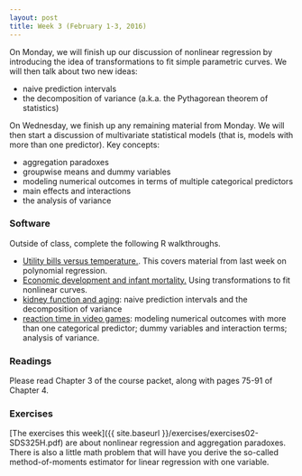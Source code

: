 ```yaml
---
layout: post
title: Week 3 (February 1-3, 2016)
---
```


On Monday, we will finish up our discussion of nonlinear regression by introducing the idea of transformations to fit simple parametric curves.  We will then talk about two new ideas:    
* naive prediction intervals   
* the decomposition of variance (a.k.a. the Pythagorean theorem of statistics)  

On Wednesday, we finish up any remaining material from Monday.  We will then start a discussion of multivariate statistical models (that is, models with more than one predictor). Key concepts: 
* aggregation paradoxes   
* groupwise means and dummy variables  
* modeling numerical outcomes in terms of multiple categorical predictors  
* main effects and interactions  
* the analysis of variance  


### Software

Outside of class, complete the following R walkthroughs.  
- [Utility bills versus temperature.](http://jgscott.github.io/teaching/r/utilities/utilities.html).  This covers material from last week on polynomial regression.  
- [Economic development and infant mortality.](http://jgscott.github.io/teaching/r/infmort/infmort.html)  Using transformations to fit nonlinear curves.  
- [kidney function and aging](http://jgscott.github.io/teaching/r/creatinine/creatinine.html): naive prediction intervals and the decomposition of variance  
- [reaction time in video games](http://jgscott.github.io/teaching/r/rxntime/rxntime.html): modeling numerical outcomes with more than one categorical predictor; dummy variables and interaction terms; analysis of variance.  


### Readings

Please read Chapter 3 of the course packet, along with pages 75-91 of Chapter 4.  


### Exercises  
[The exercises this week]({{ site.baseurl }}/exercises/exercises02-SDS325H.pdf) are about nonlinear regression and aggregation paradoxes.  There is also a little math problem that will have you derive the so-called method-of-moments estimator for linear regression with one variable.




